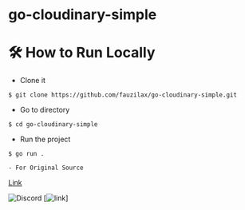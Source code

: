 # go-cloudinary-simple

# 🛠️ How to Run Locally

- Clone it

```
$ git clone https://github.com/fauzilax/go-cloudinary-simple.git
```

- Go to directory

```
$ cd go-cloudinary-simple
```
- Run the project
```
$ go run .

- For Original Source
```
<a href="https://dev.to/hackmamba/robust-media-upload-with-golang-and-cloudinary-echo-version-5cd8" target="_blank">Link</a>

![Discord](https://img.shields.io/badge/Discord-%237289DA.svg?style=for-the-badge&logo=discord&logoColor=white)
[![link](https://dev.to/hackmamba/robust-media-upload-with-golang-and-cloudinary-echo-version-5cd8)]
```
